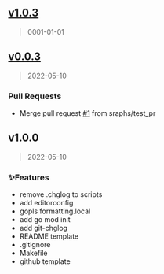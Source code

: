 
<a name="v1.0.3"></a>
## [v1.0.3](https://github.com/sraphs/go-starter.git/compare/v0.0.3...v1.0.3)

> 0001-01-01


<a name="v0.0.3"></a>
## [v0.0.3](https://github.com/sraphs/go-starter.git/compare/v1.0.0...v0.0.3)

> 2022-05-10

### Pull Requests

* Merge pull request [#1](https://github.com/sraphs/go-starter.git/issues/1) from sraphs/test_pr


<a name="v1.0.0"></a>
## v1.0.0

> 2022-05-10

### ✨Features

* remove .chglog to scripts
* add editorconfig
* gopls formatting.local
* add go mod init
* add git-chglog
* README template
* .gitignore
* Makefile
* github template

